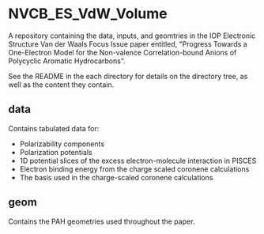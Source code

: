 # NVCB_ES_VdW_Volume
A repository containing the data, inputs, and geomtries in the IOP Electronic Structure Van der Waals Focus Issue paper entitled, "Progress Towards a One-Electron Model for the Non-valence Correlation-bound Anions of Polycyclic Aromatic Hydrocarbons".

See the README in the each directory for details on the directory tree, as well as the content they contain.

## data
Contains tabulated data for:
* Polarizability components
* Polarization potentials
* 1D potential slices of the excess electron-molecule interaction in PISCES
* Electron binding energy from the charge scaled coronene calculations
* The basis used in the charge-scaled coronene calculations

## geom 
Contains the PAH geometries used throughout the paper. 
